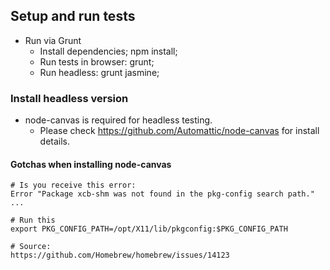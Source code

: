 ## Setup and run tests ##
* Run via Grunt
    * Install dependencies; npm install;
    * Run tests in browser: grunt;
    * Run headless: grunt jasmine;
    
### Install headless version ###
* node-canvas is required for headless testing.
    * Please check https://github.com/Automattic/node-canvas for install details.

#### Gotchas when installing node-canvas ####
	# Is you receive this error: 
	Error "Package xcb-shm was not found in the pkg-config search path." ...
	
	# Run this
	export PKG_CONFIG_PATH=/opt/X11/lib/pkgconfig:$PKG_CONFIG_PATH
	
	# Source:
	https://github.com/Homebrew/homebrew/issues/14123
